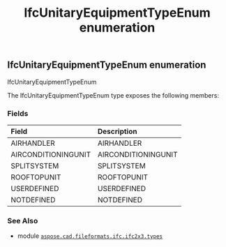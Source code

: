 ﻿---
title: IfcUnitaryEquipmentTypeEnum enumeration
second_title: Aspose.CAD for Python via .NET API References
description: 
type: docs
weight: 3180
url: /aspose.cad.fileformats.ifc.ifc2x3.types/ifcunitaryequipmenttypeenum/
is_root: false
---

## IfcUnitaryEquipmentTypeEnum enumeration

IfcUnitaryEquipmentTypeEnum



The IfcUnitaryEquipmentTypeEnum type exposes the following members:

### Fields
| Field | Description |
| :- | :- |
| AIRHANDLER | AIRHANDLER |
| AIRCONDITIONINGUNIT | AIRCONDITIONINGUNIT |
| SPLITSYSTEM | SPLITSYSTEM |
| ROOFTOPUNIT | ROOFTOPUNIT |
| USERDEFINED | USERDEFINED |
| NOTDEFINED | NOTDEFINED |



### See Also
* module [`aspose.cad.fileformats.ifc.ifc2x3.types`](..)
